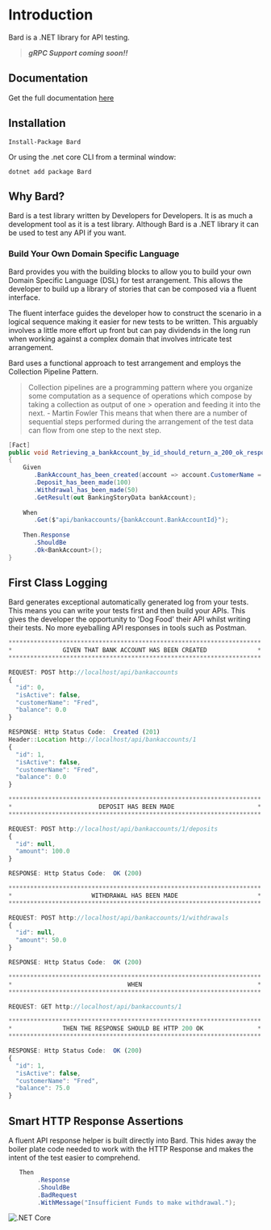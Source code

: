 
# Introduction

Bard is a .NET library for API testing.

> ***gRPC Support coming soon!!***

## Documentation

Get the full documentation [here](https://bard-1.gitbook.io/bard/)

## Installation

```text
Install-Package Bard
```

Or using the .net core CLI from a terminal window:

```text
dotnet add package Bard
```

## Why Bard?

Bard is a test library written by Developers for Developers. It is as much a development tool as it is a test library. Although Bard is a .NET library it can be used to test any API if you want.
### Build Your Own Domain Specific Language
Bard provides you with the building blocks to allow you to build your own Domain Specific Language (DSL) for test arrangement. This allows the developer to build up a library of stories that can be composed via a fluent interface.

The fluent interface guides the developer how to construct the scenario in a logical sequence making it easier for new tests to be written. This arguably involves a little more effort up front but can pay dividends in the long run when working against a complex domain that involves intricate test arrangement.

 Bard uses a functional approach to test arrangement and employs the Collection Pipeline Pattern. 
 
> Collection pipelines are a programming pattern where you organize some computation as a sequence of operations which compose by taking a collection as output of one > operation and feeding it into the next. - Martin Fowler
This means that when there are a number of sequential steps performed during the arrangement of the test data can flow from one step to the next step.
```c#
[Fact]
public void Retrieving_a_bankAccount_by_id_should_return_a_200_ok_response()
{
    Given       
       .BankAccount_has_been_created(account => account.CustomerName = "Dougal")
       .Deposit_has_been_made(100)
       .Withdrawal_has_been_made(50)
       .GetResult(out BankingStoryData bankAccount);
       
    When
       .Get($"api/bankaccounts/{bankAccount.BankAccountId}");
      
    Then.Response
       .ShouldBe
       .Ok<BankAccount>();       
}
```
## First Class Logging
Bard generates exceptional automatically generated log from your tests. This means you can write your tests first and then build your APIs. This gives the developer the opportunity to 'Dog Food' their API whilst writing their tests. No more eyeballing API responses in tools such as Postman.

```javascript
**********************************************************************
*              GIVEN THAT BANK ACCOUNT HAS BEEN CREATED              *
**********************************************************************

REQUEST: POST http://localhost/api/bankaccounts
{
  "id": 0,
  "isActive": false,
  "customerName": "Fred",
  "balance": 0.0
}

RESPONSE: Http Status Code:  Created (201)
Header::Location http://localhost/api/bankaccounts/1
{
  "id": 1,
  "isActive": false,
  "customerName": "Fred",
  "balance": 0.0
}

**********************************************************************
*                        DEPOSIT HAS BEEN MADE                       *
**********************************************************************

REQUEST: POST http://localhost/api/bankaccounts/1/deposits
{
  "id": null,
  "amount": 100.0
}

RESPONSE: Http Status Code:  OK (200)

**********************************************************************
*                      WITHDRAWAL HAS BEEN MADE                      *
**********************************************************************

REQUEST: POST http://localhost/api/bankaccounts/1/withdrawals
{
  "id": null,
  "amount": 50.0
}

RESPONSE: Http Status Code:  OK (200)

**********************************************************************
*                                WHEN                                *
**********************************************************************

REQUEST: GET http://localhost/api/bankaccounts/1

**********************************************************************
*              THEN THE RESPONSE SHOULD BE HTTP 200 OK               *
**********************************************************************

RESPONSE: Http Status Code:  OK (200)
{
  "id": 1,
  "isActive": false,
  "customerName": "Fred",
  "balance": 75.0
}
```

## Smart HTTP Response Assertions
A fluent API response helper is built directly into Bard. This hides away the boiler plate code needed to work with the HTTP Response and makes the intent of the test easier to comprehend.
```c#
   Then
        .Response
        .ShouldBe
        .BadRequest
        .WithMessage("Insufficient Funds to make withdrawal.");

```


![.NET Core](https://github.com/sjclark76/bard/workflows/.NET%20Core/badge.svg?branch=master)
